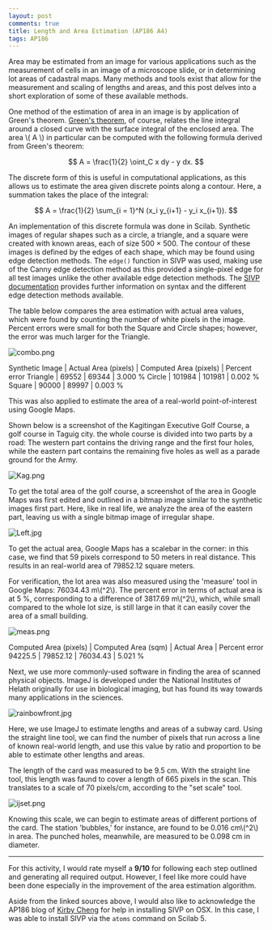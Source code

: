 ```yaml
---
layout: post
comments: true
title: Length and Area Estimation (AP186 A4)
tags: AP186
---  
```


Area may be estimated from an image for various applications such as the measurement of cells in an image of a microscope slide, or in determining lot areas of cadastral maps. Many methods and tools exist that allow for the measurement and scaling of lengths and areas, and this post delves into a short exploration of some of these available methods.

One method of the estimation of area in an image is by application of Green's theorem. [Green's theorem](http://mathworld.wolfram.com/GreensTheorem.html), of course, relates the line integral around a closed curve with the surface integral of the enclosed area. The area \\( A \\) in particular can be computed with the following formula derived from Green's theorem:

$$ A = \frac{1}{2} \oint_C x dy - y dx. $$

The discrete form of this is useful in computational applications, as this allows us to estimate the area given discrete points along a contour. Here, a summation takes the place of the integral:

$$ A = \frac{1}{2} \sum_{i = 1}^N (x_i y_{i+1} - y_i x_{i+1}). $$

An implementation of this discrete formula was done in Scilab. Synthetic images of regular shapes such as a circle, a triangle, and a square were created with known areas, each of size 500 × 500. The contour of these images is defined by the edges of each shape, which may be found using edge detection methods. The `edge()` function in SIVP was used, making use of the Canny edge detection method as this provided a single-pixel edge for all test images unlike the other available edge detection methods. The [SIVP documentation](http://sivp.sourceforge.net/func-list-0.5.0/edge.htm) provides further information on syntax and the different edge detection methods available.

The table below compares the area estimation with actual area values, which were found by counting the number of white pixels in the image. Percent errors were small for both the Square and Circle shapes; however, the error was much larger for the Triangle.

![combo.png](https://s18.postimg.cc/xi2au6z5l/combo.png)

Synthetic Image	| Actual Area (pixels)	| Computed Area (pixels)	| Percent error
Triangle 		| 69552					| 69344						| 3.000 %
Circle			| 101984				| 101981					| 0.002	%
Square			| 90000					| 89997						| 0.003 %

This was also applied to estimate the area of a real-world point-of-interest using Google Maps.

Shown below is a screenshot of the Kagitingan Executive Golf Course, a golf course in Taguig city. the whole course is divided into two parts by a road: The western part contains the driving range and the first four holes, while the eastern part contains the remaining five holes as well as a parade ground for the Army.

![Kag.png](https://s15.postimg.cc/5yc0mt8hn/Kag.png)

To get the total area of the golf course, a screenshot of the area in Google Maps was first edited and outlined in a bitmap image similar to the synthetic images first part. Here, like in real life, we analyze the area of the eastern part, leaving us with a single bitmap image of irregular shape.

![Left.jpg](https://s13.postimg.cc/xj4it4ncn/Left.jpg)

To get the actual area, Google Maps has a scalebar in the corner: in this case, we find that 59 pixels correspond to 50 meters in real distance. This results in an real-world area of 79852.12 square meters.

For verification, the lot area was also measured using the 'measure' tool in Google Maps: 76034.43
m\\(^2\\). The percent error in terms of actual area is at 5 %, corresponding to a difference of 3817.69 m\\(^2\\), which, while small compared to the whole lot size, is still large in that it can easily cover the area of a small building.

![meas.png](https://s16.postimg.cc/gzil8u72d/meas.png)

 Computed Area (pixels)	| Computed Area (sqm)	| Actual Area | Percent error
94225.5 | 		79852.12	| 	76034.43	| 5.021 %

Next, we use more commonly-used software in finding the area of scanned physical objects. ImageJ is developed under the National Institutes of Helath originally for use in biological imaging, but has found its way towards many applications in the sciences.

![rainbowfront.jpg](https://s16.postimg.cc/45f9e7dwl/rainbowfront.jpg)

Here, we use ImageJ to estimate lengths and areas of a subway card. Using the straight line tool, we can find the number of pixels that run across a line of known real-world length, and use this value by ratio and proportion to be able to estimate other lengths and areas.

The length of the card was measured to be 9.5 cm. With the straight line tool, this length was faund to cover a length of 665 pixels in the scan. This translates to a scale of 70 pixels/cm, according to the "set scale" tool.

![ijset.png](https://s14.postimg.cc/iroad5u9t/ijset.png)

Knowing this scale, we can begin to estimate areas of different portions of the card. The station 'bubbles,' for instance, are found to be 0.016 cm\\(^2\\) in area. The punched holes, meanwhile, are measured to be 0.098 cm in diameter.

----

For this activity, I would rate myself a **9/10** for following each step outlined and generating all required output. However, I feel like more could have been done especially in the improvement of the area estimation algorithm.

Aside from the linked sources above, I would also like to acknowledge the AP186 blog of [Kirby Cheng](http://kirbycheng.blogspot.com/2011/06/installing-scilab-412-sip-toolbox-on.html) for help in installing SIVP on OSX. In this case, I was able to install SIVP via the `atoms` command on Scilab 5.
